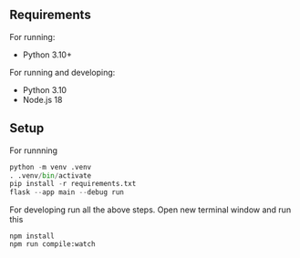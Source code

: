 ## Requirements

For running:
 - Python 3.10+

For running and developing:
 - Python 3.10
 - Node.js 18

## Setup

For runnning
```python
python -m venv .venv
. .venv/bin/activate
pip install -r requirements.txt
flask --app main --debug run
```

For developing run all the above steps. Open new terminal window and run this
```
npm install
npm run compile:watch
```